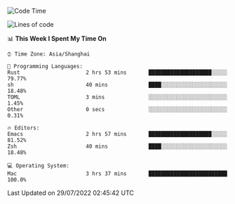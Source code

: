 <!--START_SECTION:waka-->
![Code Time](http://img.shields.io/badge/Code%20Time-751%20hrs%2026%20mins-blue)

![Lines of code](https://img.shields.io/badge/From%20Hello%20World%20I%27ve%20Written-22%20Thousand%20lines%20of%20code-blue)

📊 **This Week I Spent My Time On** 

```text
⌚︎ Time Zone: Asia/Shanghai

💬 Programming Languages: 
Rust                     2 hrs 53 mins       ████████████████████░░░░░   79.77% 
sh                       40 mins             ████░░░░░░░░░░░░░░░░░░░░░   18.48% 
TOML                     3 mins              ░░░░░░░░░░░░░░░░░░░░░░░░░   1.45% 
Other                    0 secs              ░░░░░░░░░░░░░░░░░░░░░░░░░   0.31%

🔥 Editors: 
Emacs                    2 hrs 57 mins       ████████████████████░░░░░   81.52% 
Zsh                      40 mins             ████░░░░░░░░░░░░░░░░░░░░░   18.48%

💻 Operating System: 
Mac                      3 hrs 37 mins       █████████████████████████   100.0%

```


 Last Updated on 29/07/2022 02:45:42 UTC
<!--END_SECTION:waka-->
